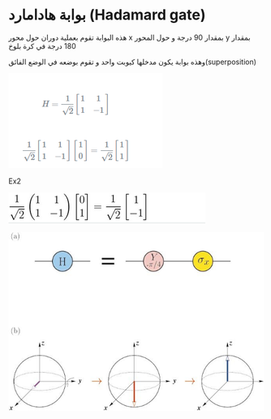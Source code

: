 # بوابة هادامارد (Hadamard gate)

     
هذه البوابة تقوم بعملية دوران حول محور x بمقدار 90 درجة و حول المحور y بمقدار 180 درجة
في كرة بلوخ 

وهذه بوابة يكون مدخلها كيوبت واحد و تقوم بوضعه في الوضع الفائق(superposition)



 ![Hadamard_Gate](/docfx_project/images/Hadamard_Gate2.png)

Ex2 

![Hadamard_Gate ex](/docfx_project/images/Hadamard_Gate_Ex2.png)


![Hadamard_Gate ex](/docfx_project/images/Bloch_sphere_Hadamard.png)





 



